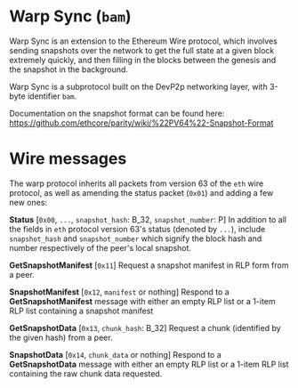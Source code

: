 # Warp Sync (`bam`)

Warp Sync is an extension to the Ethereum Wire protocol, which involves sending snapshots over the network to get the full state at a given block extremely quickly, and then filling in the blocks between the genesis and the snapshot in the background.

Warp Sync is a subprotocol built on the DevP2p networking layer, with 3-byte identifier `bam`.

Documentation on the snapshot format can be found here: https://github.com/ethcore/parity/wiki/%22PV64%22-Snapshot-Format

# Wire messages
The warp protocol inherits all packets from version 63 of the `eth` wire protocol, as well as amending the status packet (`0x01`) and adding a few new ones:

**Status**
[`0x00`, `...`, `snapshot_hash`: B_32, `snapshot_number`: P] In addition to all the fields in `eth` protocol version 63's status (denoted by `...`), include `snapshot_hash` and `snapshot_number` which signify the block hash and number respectively of the peer's local snapshot.

**GetSnapshotManifest** 
[`0x11`] Request a snapshot manifest in RLP form from a peer.

**SnapshotManifest**
[`0x12`, `manifest` or nothing] Respond to a **GetSnapshotManifest** message with either an empty RLP list or a 1-item RLP list containing a snapshot manifest

**GetSnapshotData** 
[`0x13`, `chunk_hash`: B_32] Request a chunk (identified by the given hash) from a peer.

**SnapshotData**
[`0x14`, `chunk_data` or nothing] Respond to a **GetSnapshotData** message with either an empty RLP list or a 1-item RLP list containing the raw chunk data requested.